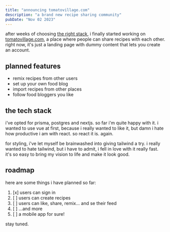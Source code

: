 ```yaml
---
title: "announcing tomatovillage.com"
description: "a brand new recipe sharing community"
pubDate: "Nov 02 2023"
---
```


after weeks of choosing [the right stack](https://create.t3.gg/), i finally started working on
[tomatovillage.com](https://www.tomatovillage.com), a place where people can share
recipes with each other. right now, it's just a landing page with dummy content
that lets you create an account.

## planned features

- remix recipes from other users
- set up your own food blog
- import recipes from other places
- follow food bloggers you like

## the tech stack

i've opted for prisma, postgres and nextjs. so far i'm quite happy with it. i
wanted to use vue at first, because i really wanted to like it, but damn i hate
how productive i am with react. so react it is. again.

for styling, i've let myself be brainwashed into giving tailwind a try. i really
wanted to hate tailwind, but i have to admit, i fell in love with it really
fast. it's so easy to bring my vision to life and make it look good.

## roadmap

here are some things i have planned so far:

1. [x] users can sign in
1. [ ] users can create recipes
1. [ ] users can like, share, remix... and se their feed
1. [ ] ...and more
1. [ ] a mobile app for sure!

stay tuned.
